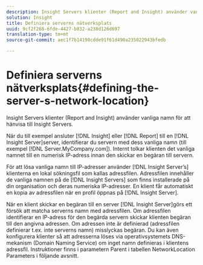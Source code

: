 ```yaml
---
description: Insight Servers klienter (Report and Insight) använder vanliga namn för att hänvisa till Insight Servers.
solution: Insight
title: Definiera serverns nätverksplats
uuid: 9cf2f268-6fde-4427-b832-a238d126d697
translation-type: tm+mt
source-git-commit: aec1f7b14198cdde91f61d490a235022943bfedb

---
```



# Definiera serverns nätverksplats{#defining-the-server-s-network-location}

Insight Servers klienter (Report and Insight) använder vanliga namn för att hänvisa till Insight Servers.

När du till exempel ansluter [!DNL Insight] eller [!DNL Report] till en [!DNL Insight Server]server, identifierar du servern med dess vanliga namn (till exempel [!DNL Server.MyCompany.com]). Internt tolkar klienten det vanliga namnet till en numerisk IP-adress innan den skickar en begäran till servern.

För att lösa vanliga namn till IP-adresser använder [!DNL Insight Server’s] klienterna en lokal sökningsfil som kallas adressfilen. Adressfilen innehåller de vanliga namnen på de [!DNL Insight Servers] som finns installerade på din organisation och deras numeriska IP-adresser. En klient får automatiskt en kopia av adressfilen när en profil öppnas på [!DNL Insight Server].

När en klient skickar en begäran till en server [!DNL Insight Server]görs ett försök att matcha serverns namn med adressfilen. Om adressfilen identifierar en IP-adress för den begärda servern skickar klienten begäran till den angivna adressen. Om adressen inte är definierad (adressfilen definierar t.ex. inte serverns namn) misslyckas begäran. Du kan även konfigurera klienter så att adresserna löses via operativsystemets DNS-mekanism (Domain Naming Service) om inget namn definieras i klientens adressfil. Instruktioner finns i parametern Parent i tabellen [](../../../../../home/c-inst-svr/c-install-ins-svr/t-install-proc-inst-svr-dpu/c-svrs-ntwk-loc/c-ntwk-loc.md#concept-18587827cbd24805801caa86bc816e05) NetworkLocation Parameters i följande avsnitt.
